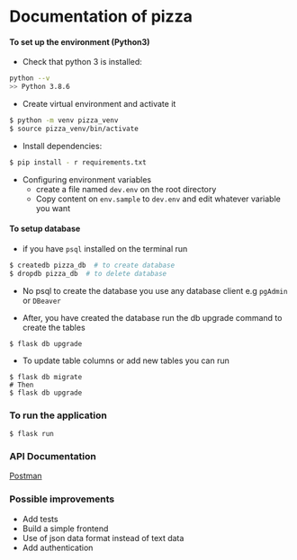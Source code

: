 # Documentation of pizza

#### To set up the environment (Python3)

- Check that python 3 is installed:

```bash
python --v
>> Python 3.8.6
```

- Create virtual environment and activate it

```bash
$ python -m venv pizza_venv
$ source pizza_venv/bin/activate
```

- Install dependencies:

```bash
$ pip install - r requirements.txt
```

- Configuring environment variables
    - create a file named `dev.env` on the root directory
    - Copy content on `env.sample` to `dev.env` and edit whatever variable you want

#### To setup database

- if you have `psql` installed on the terminal run

 ```bash
$ createdb pizza_db  # to create database
$ dropdb pizza_db  # to delete database
```

- No psql to create the database you use any database client e.g `pgAdmin` or `DBeaver`

- After, you have created the database run the db upgrade command to create the tables

```buildoutcfg
$ flask db upgrade
```

- To update table columns or add new tables you can run

```buildoutcfg
$ flask db migrate
# Then
$ flask db upgrade
```

### To run the application

```buildoutcfg
$ flask run
```

### API Documentation

[Postman](https://documenter.getpostman.com/view/4000258/TVmV5DtS)

### Possible improvements

- Add tests
- Build a simple frontend
- Use of json data format instead of text data
- Add authentication
